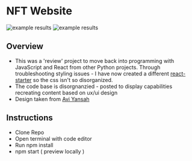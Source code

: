 # NFT Website
![example results](https://github.com/wright-donovan/nft-music-platform/blob/main/public/images/preview1.png?raw=true)
![example results](https://github.com/wright-donovan/nft-music-platform/blob/main/public/images/preview2.png?raw=true)

## Overview
- This was a 'review' project to move back into programming with JavaScript and React from other Python projects. Through troubleshooting styling issues - I have now created a different [react-starter](https://github.com/wright-donovan/react-website-starter) so the css isn't so disorganized. 
- The code base is disorgnanzied - posted to display capabilities recreating content based on ux/ui design
- Design taken from [Avi Yansah](https://dribbble.com/aviyansah) 

## Instructions 
- Clone Repo
- Open terminal with code editor
- Run npm install
- npm start ( preview locally )